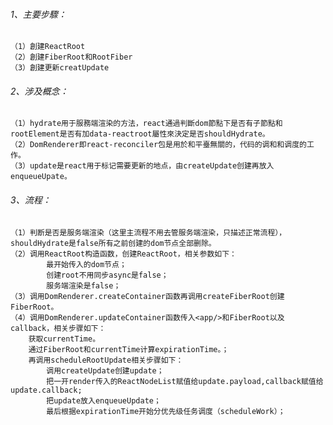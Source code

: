 ###### 1、主要步驟：
    （1）創建ReactRoot
    （2）創建FiberRoot和RootFiber
    （3）創建更新creatUpdate
###### 2、涉及概念：
    （1）hydrate用于服務端渲染的方法，react通過判斷dom節點下是否有子節點和rootElement是否有加data-reactroot屬性來決定是否shouldHydrate。
    （2）DomRenderer即react-reconciler包是用於和平臺無關的，代码的调和和调度的工作。
    （3）update是react用于标记需要更新的地点，由createUpdate创建再放入enqueueUpate。
###### 3、流程：
    （1）判断是否是服务端渲染（这里主流程不用去管服务端渲染，只描述正常流程），shouldHydrate是false所有之前创建的dom节点全部删除。
    （2）调用ReactRoot构造函数，创建ReactRoot，相关参数如下：
            最开始传入的dom节点；
            创建root不用同步async是false；
            服务端渲染是false；
    （3）调用DomRenderer.createContainer函数再调用createFiberRoot创建FiberRoot。
    （4）调用DomRenderer.updateContainer函数传入<app/>和FiberRoot以及callback，相关步骤如下：
        获取currentTime。
        通过FiberRoot和currentTime计算expirationTime。；
        再调用scheduleRootUpdate相关步骤如下：
            调用createUpdate创建update；
            把一开render传入的ReactNodeList赋值给update.payload,callback赋值给update.callback;
            把update放入enqueueUpdate；
            最后根据expirationTime开始分优先级任务调度（scheduleWork）；




